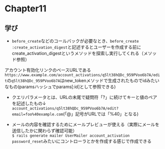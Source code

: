 # Chapter11

## 学び
* `before_create`などのコールバックが必要なとき、`before_create :create_activation_digest`と記述するとユーザーを作成する前にcreate_activation_digestというメソッドを探索し実行してくれる（メソッド参照）  

アカウント有効化リンクのベースURLである`https://www.example.com/account_activations/q5lt38hQDc_959PVoo6b7A/edit`の`q5lt38hQDc_959PVoo6b7A`はnew_tokenメソッドで生成されたものでidみたいなもの(paramsハッシュでparams[:id]として参照できる)  

* クエリパラメータとは、URLの末尾で疑問符「?」に続けてキーと値のペアを記述したもの↓  
`account_activations/q5lt38hQDc_959PVoo6b7A/edit?email=foo%40example.com`(「@」記号がURLでは「%40」となる)  

* メールの内容を確認するためにメールプレビューが使える（実際にメールを送信したかに関わらず確認可能）  
`$ rails generate mailer UserMailer account_activation password_reset`みたいにコントローラとかを作成する感じで作成できる  



